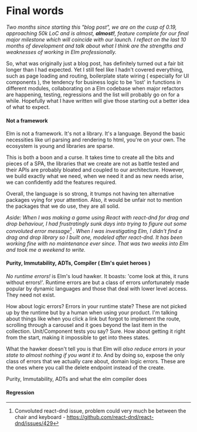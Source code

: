 # Final words

_Two months since starting this "blog post", we are on the cusp of 0.19, approaching 50k LoC and is almost, __almost!__, feature complete for our final major milestone which will coincide with our launch. I reflect on the last 10 months of development and talk about what I think are the strengths and weaknesses of working in Elm professionally._

So, what was originally just a blog post, has definitely turned out a fair bit longer than I had expected. Yet I still feel like I hadn't covered everything, such as page loading and routing, boilerplate state wiring ( especially for UI components ), the tendency for business logic to be 'lost' in functions in different modules, collaborating on a Elm codebase when major refactors are happening, testing, regressions and the list will probably go on for a while.
Hopefully what I have written will give those starting out a better idea of what to expect.


#### Not a framework

Elm is not a framework. It's not a library. It's a language. Beyond the basic necessities like url parsing and rendering to html, you're on your own. The ecosystem is young and libraries are sparse.

This is both a boon and a curse. It takes time to create all the bits and pieces of a SPA, the libraries that we create are not as battle tested and their APIs are probably bloated and coupled to our architecture. However, we build exactly what we need, when we need it and as new needs arise, we can confidently add the features required.

Overall, the language is so strong, it trumps not having ten alternative packages vying for your attention. Also, it would be unfair not to mention the packages that we do use, they are all solid.

_Aside: When I was making a game using React with react-dnd for drag and drop behaviour, I had frustratingly sunk days into trying to figure out some convoluted error message[^1] . When I was investigating Elm, I didn't find a drag and drop library so I built one, modeled after react-dnd. It has been working fine with no maintenance ever since. That was two weeks into Elm and took me a weekend to write._


#### Purity, Immutability, ADTs, Compiler ( Elm's quiet heroes )


_No runtime errors!_ is Elm's loud hawker. It boasts: 'come look at this, it runs without errors!'. Runtime errors are but a class of errors unfortunately made popular by dynamic languages and those that deal with lower level access. They need not exist.

How about logic errors? Errors in your runtime state? These are not picked up by the runtime but by a human when using your product. I'm talking about things like when you click a link but forgot to implement the route, scrolling through a carousel and it goes beyond the last item in the collection. Unit/Component tests you say? Sure. How about getting it right from the start, making it impossible to get into thees states.

What the hawker doesn't tell you is that Elm will _also reduce errors in your state to almost nothing if you want it to_. And by doing so, expose the only class of errors that we actually care about, domain logic errors. These are the ones where you call the delete endpoint instead of the create.

Purity, Immutability, ADTs and what the elm compiler does


#### Regression


[^1]: Convoluted react-dnd issue, problem could very much be between the chair and keyboard - https://github.com/react-dnd/react-dnd/issues/429